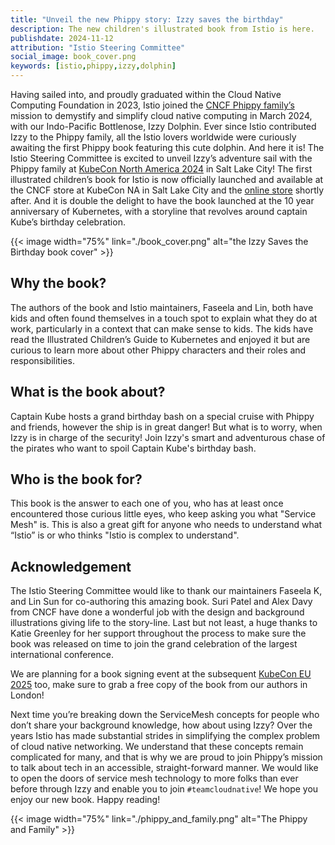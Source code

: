 ```yaml
---
title: "Unveil the new Phippy story: Izzy saves the birthday"
description: The new children's illustrated book from Istio is here.
publishdate: 2024-11-12
attribution: "Istio Steering Committee"
social_image: book_cover.png
keywords: [istio,phippy,izzy,dolphin]
---
```


Having sailed into, and proudly graduated within the Cloud Native Computing Foundation in 2023, Istio joined the [CNCF Phippy family’s](https://www.cncf.io/phippy/) mission to demystify and simplify cloud native computing in March 2024, with our Indo-Pacific Bottlenose, Izzy Dolphin. Ever since Istio contributed Izzy to the Phippy family, all the Istio lovers worldwide were curiously awaiting the first Phippy book featuring this cute dolphin. And here it is! The Istio Steering Committee is excited to unveil Izzy’s adventure sail with the Phippy family at [KubeCon North America 2024](https://events.linuxfoundation.org/kubecon-cloudnativecon-north-america/) in Salt Lake City! The first illustrated children’s book for Istio is now officially launched and available at the CNCF store at KubeCon NA in Salt Lake City and the [online store](https://store.cncf.io) shortly after. And it is double the delight to have the book launched at the 10 year anniversary of Kubernetes, with a storyline that revolves around captain Kube’s birthday celebration.

{{< image width="75%"
    link="./book_cover.png"
    alt="the Izzy Saves the Birthday book cover"
    >}}

## Why the book?

The authors of the book and Istio maintainers, Faseela and Lin, both have kids and often found themselves in a touch spot to explain what they do at work, particularly in a context that can make sense to kids. The kids have read the Illustrated Children’s Guide to Kubernetes and enjoyed it but are curious to learn more about other Phippy characters and their roles and responsibilities.

## What is the book about?

Captain Kube hosts a grand birthday bash on a special cruise with Phippy and friends, however the ship is in great danger! But what is to worry, when Izzy is in charge of the security!
Join Izzy's smart and adventurous chase of the pirates who want to spoil Captain Kube's birthday bash.

## Who is the book for?

This book is the answer to each one of you, who has at least once encountered those curious little eyes, who keep asking you what "Service Mesh" is. This is also a great gift for anyone who needs to understand what “Istio” is or who thinks "Istio is complex to understand".

## Acknowledgement

The Istio Steering Committee would like to thank our maintainers Faseela K, and Lin Sun for co-authoring this amazing book. Suri Patel and Alex Davy from CNCF have done a wonderful job with the design and background illustrations giving life to the story-line. Last but not least, a huge thanks to Katie Greenley for her support throughout the process to make sure the book was released on time to join the grand celebration of the largest international conference.

We are planning for a book signing event at the subsequent [KubeCon EU 2025](https://events.linuxfoundation.org/kubecon-cloudnativecon-europe/) too, make sure to grab a free copy of the book from our authors in London!

Next time you’re breaking down the ServiceMesh concepts for people who don’t share your background knowledge, how about using Izzy?
Over the years Istio has made substantial strides in simplifying the complex problem of cloud native networking. We understand that these concepts remain complicated for many, and that is why we are proud to join Phippy’s mission to talk about tech in an accessible, straight-forward manner. We would like to open the doors of service mesh technology to more folks than ever before through Izzy and enable you to join `#teamcloudnative`! We hope you enjoy our new book. Happy reading!

{{< image width="75%"
    link="./phippy_and_family.png"
    alt="The Phippy and Family"
    >}}

